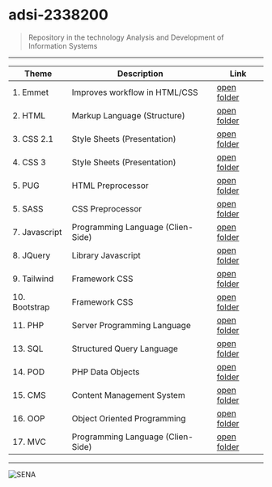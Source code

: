 # adsi-2338200
> Repository in the technology Analysis and Development of Information Systems

---

 Theme | Description | Link
| --- | --- | --- |
| 1. Emmet      | Improves workflow in HTML/CSS     | [open folder](01-emmet/)      |
| 2. HTML       | Markup Language (Structure)       | [open folder](02-html/)       |
| 3. CSS 2.1    | Style Sheets (Presentation)       | [open folder](03-css/)        |
| 4. CSS 3      | Style Sheets (Presentation)       | [open folder](04-css3/)       |
| 5. PUG        | HTML Preprocessor                 | [open folder](05-pug/)        |
| 5. SASS       | CSS Preprocessor                  | [open folder](06-sass/)       |
| 7. Javascript | Programming Language (Clien-Side) | [open folder](07-javascript/) |
| 8. JQuery     | Library Javascript                | [open folder](08-jQuery/)     |
| 9. Tailwind   | Framework CSS                     | [open folder](09-tailwind/)   |
|10. Bootstrap  | Framework CSS                     | [open folder](10-bootstrap/)  |
|11. PHP        | Server Programming Language       | [open folder](11-php/)        |
|13. SQL        | Structured Query Language         | [open folder](13-sql/)        |
|14. POD        | PHP Data Objects                  | [open folder](14-pdo/)        |
|15. CMS        | Content Management System         | [open folder](15-cms/)        |
|16. OOP        | Object Oriented Programming       | [open folder](16-oop/)        |
|17. MVC        | Programming Language (Clien-Side) | [open folder](17-mvc/)        |

---

![SENA](https://upload.wikimedia.org/wikipedia/commons/thumb/8/83/Sena_Colombia_logo.svg/1200px-Sena_Colombia_logo.svg.png)
